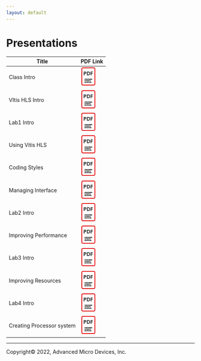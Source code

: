 ```yaml
---
layout: default
---
```


# Presentations

| Title| PDF Link |
| --- | ---- |
| Class Intro |  [![alt text](./images/pdf.png)](https://gitenterprise.xilinx.com/joshual/xup_High-Level-Synthesis-Design-Flow/tree/main/slides/01_Class_Intro.pdf) |
| VItis HLS Intro |  [![alt text](./images/pdf.png)](https://gitenterprise.xilinx.com/joshual/xup_High-Level-Synthesis-Design-Flow/tree/main/slides/11_VItis_HLS_intro.pdf) |
| Lab1 Intro |  [![alt text](./images/pdf.png)](https://gitenterprise.xilinx.com/joshual/xup_High-Level-Synthesis-Design-Flow/tree/main/slides/12a_Lab1_Intro.pdf) |
| Using Vitis HLS |  [![alt text](./images/pdf.png)](https://gitenterprise.xilinx.com/joshual/xup_High-Level-Synthesis-Design-Flow/tree/main/slides/12_Using_VitisHLS.pdf) |
| Coding Styles |  [![alt text](./images/pdf.png)](https://gitenterprise.xilinx.com/joshual/xup_High-Level-Synthesis-Design-Flow/tree/main/slides/13_Coding_Styles.pdf) |
| Managing Interface|  [![alt text](./images/pdf.png)](https://gitenterprise.xilinx.com/joshual/xup_High-Level-Synthesis-Design-Flow/tree/main/slides/14_Managing_Interface.pdf) |
| Lab2 Intro |  [![alt text](./images/pdf.png)](https://gitenterprise.xilinx.com/joshual/xup_High-Level-Synthesis-Design-Flow/tree/main/slides/21a_Lab2_Intro.pdf) |
| Improving Performance |  [![alt text](./images/pdf.png)](https://gitenterprise.xilinx.com/joshual/xup_High-Level-Synthesis-Design-Flow/tree/main/slides/21_Improving_Performance.pdf) |
| Lab3 Intro|  [![alt text](./images/pdf.png)](https://gitenterprise.xilinx.com/joshual/xup_High-Level-Synthesis-Design-Flow/tree/main/slides/22a_Lab3_Intro.pdf) |
| Improving Resources|  [![alt text](./images/pdf.png)](https://gitenterprise.xilinx.com/joshual/xup_High-Level-Synthesis-Design-Flow/tree/main/slides/22_Improving_Resources.pdf) |
| Lab4 Intro |  [![alt text](./images/pdf.png)](https://gitenterprise.xilinx.com/joshual/xup_High-Level-Synthesis-Design-Flow/tree/main/slides/23a_Lab4_Intro.pdf) |
| Creating Processor system |  [![alt text](./images/pdf.png)](https://gitenterprise.xilinx.com/joshual/xup_High-Level-Synthesis-Design-Flow/tree/main/slides/23_Creating_Processor_system.pdf) |

---------------------------------------
<p class="copyright">Copyright© 2022, Advanced Micro Devices, Inc.</p>
